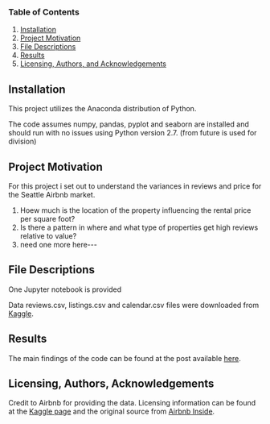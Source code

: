 
### Table of Contents

1. [Installation](#installation)
2. [Project Motivation](#motivation)
3. [File Descriptions](#files)
4. [Results](#results)
5. [Licensing, Authors, and Acknowledgements](#licensing)

## Installation <a name="installation"></a>

This project utilizes the Anaconda distribution of Python.  

The code assumes numpy, pandas, pyplot and seaborn are installed and should run with no issues using Python version 2.7. (from future is used for division)


## Project Motivation<a name="motivation"></a>

For this project i set out to understand the variances in reviews and price for the Seattle Airbnb market.  

1. Hoew much is the location of the property influencing the rental price per square foot?  
2. Is there a pattern in where and what type of properties get high reviews relative to value?
3. need one more here---


## File Descriptions <a name="files"></a>

One Jupyter notebook is provided 

Data reviews.csv, listings.csv and calendar.csv files were downloaded from [Kaggle](https://www.kaggle.com/airbnb/seattle).

## Results<a name="results"></a>

The main findings of the code can be found at the post available [here](https://medium.com/hhh).

## Licensing, Authors, Acknowledgements<a name="licensing"></a>
Credit to Airbnb for providing the data. Licensing information can be found at the [Kaggle page](https://www.kaggle.com/airbnb/seattle) and the original source from [Airbnb Inside](http://insideairbnb.com/get-the-data.html).
